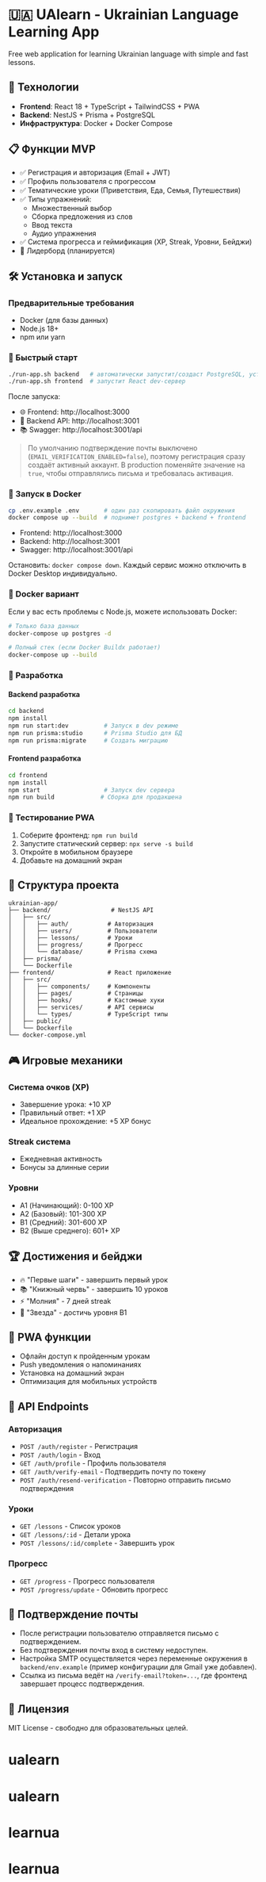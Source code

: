 # 🇺🇦 UAlearn - Ukrainian Language Learning App

Free web application for learning Ukrainian language with simple and fast lessons.

## 🚀 Технологии

- **Frontend**: React 18 + TypeScript + TailwindCSS + PWA
- **Backend**: NestJS + Prisma + PostgreSQL
- **Инфраструктура**: Docker + Docker Compose

## 📋 Функции MVP

- ✅ Регистрация и авторизация (Email + JWT)
- ✅ Профиль пользователя с прогрессом
- ✅ Тематические уроки (Приветствия, Еда, Семья, Путешествия)
- ✅ Типы упражнений:
  - Множественный выбор
  - Сборка предложения из слов
  - Ввод текста
  - Аудио упражнения
- ✅ Система прогресса и геймификация (XP, Streak, Уровни, Бейджи)
- 🔄 Лидерборд (планируется)

## 🛠 Установка и запуск

### Предварительные требования
- Docker (для базы данных)
- Node.js 18+ 
- npm или yarn

### 🚀 Быстрый старт

```bash
./run-app.sh backend   # автоматически запустит/создаст PostgreSQL, установит зависимости и стартует NestJS
./run-app.sh frontend  # запустит React dev-сервер
```

После запуска:
- 🌐 Frontend: http://localhost:3000  
- 🔧 Backend API: http://localhost:3001  
- 📚 Swagger: http://localhost:3001/api

> По умолчанию подтверждение почты выключено (`EMAIL_VERIFICATION_ENABLED=false`), поэтому регистрация сразу создаёт активный аккаунт. В production поменяйте значение на `true`, чтобы отправлялись письма и требовалась активация.

### 🐳 Запуск в Docker

```bash
cp .env.example .env       # один раз скопировать файл окружения
docker compose up --build  # поднимет postgres + backend + frontend
```

- Frontend: http://localhost:3000  
- Backend:  http://localhost:3001  
- Swagger:  http://localhost:3001/api  

Остановить: `docker compose down`. Каждый сервис можно отключить в Docker Desktop индивидуально.

### 🐳 Docker вариант

Если у вас есть проблемы с Node.js, можете использовать Docker:

```bash
# Только база данных
docker-compose up postgres -d

# Полный стек (если Docker Buildx работает)
docker-compose up --build
```

### 🔧 Разработка

#### Backend разработка
```bash
cd backend
npm install
npm run start:dev          # Запуск в dev режиме
npm run prisma:studio      # Prisma Studio для БД
npm run prisma:migrate     # Создать миграцию
```

#### Frontend разработка
```bash
cd frontend
npm install
npm start                  # Запуск dev сервера
npm run build             # Сборка для продакшена
```

### 📱 Тестирование PWA

1. Соберите фронтенд: `npm run build`
2. Запустите статический сервер: `npx serve -s build`
3. Откройте в мобильном браузере
4. Добавьте на домашний экран

## 📁 Структура проекта

```
ukrainian-app/
├── backend/                 # NestJS API
│   ├── src/
│   │   ├── auth/           # Авторизация
│   │   ├── users/          # Пользователи
│   │   ├── lessons/        # Уроки
│   │   ├── progress/       # Прогресс
│   │   └── database/       # Prisma схема
│   ├── prisma/
│   └── Dockerfile
├── frontend/               # React приложение
│   ├── src/
│   │   ├── components/     # Компоненты
│   │   ├── pages/          # Страницы
│   │   ├── hooks/          # Кастомные хуки
│   │   ├── services/       # API сервисы
│   │   └── types/          # TypeScript типы
│   ├── public/
│   └── Dockerfile
└── docker-compose.yml
```

## 🎮 Игровые механики

### Система очков (XP)
- Завершение урока: +10 XP
- Правильный ответ: +1 XP
- Идеальное прохождение: +5 XP бонус

### Streak система
- Ежедневная активность
- Бонусы за длинные серии

### Уровни
- A1 (Начинающий): 0-100 XP
- A2 (Базовый): 101-300 XP
- B1 (Средний): 301-600 XP
- B2 (Выше среднего): 601+ XP

## 🏆 Достижения и бейджи

- 🔥 "Первые шаги" - завершить первый урок
- 📚 "Книжный червь" - завершить 10 уроков
- ⚡ "Молния" - 7 дней streak
- 🌟 "Звезда" - достичь уровня B1

## 📱 PWA функции

- Офлайн доступ к пройденным урокам
- Push уведомления о напоминаниях
- Установка на домашний экран
- Оптимизация для мобильных устройств

## 🔧 API Endpoints

### Авторизация
- `POST /auth/register` - Регистрация
- `POST /auth/login` - Вход
- `GET /auth/profile` - Профиль пользователя
- `GET /auth/verify-email` - Подтвердить почту по токену
- `POST /auth/resend-verification` - Повторно отправить письмо подтверждения

### Уроки
- `GET /lessons` - Список уроков
- `GET /lessons/:id` - Детали урока
- `POST /lessons/:id/complete` - Завершить урок

### Прогресс
- `GET /progress` - Прогресс пользователя
- `POST /progress/update` - Обновить прогресс

## 📧 Подтверждение почты

- После регистрации пользователю отправляется письмо с подтверждением.
- Без подтверждения почты вход в систему недоступен.
- Настройка SMTP осуществляется через переменные окружения в `backend/env.example` (пример конфигурации для Gmail уже добавлен).
- Ссылка из письма ведёт на `/verify-email?token=...`, где фронтенд завершает процесс подтверждения.

## 📄 Лицензия

MIT License - свободно для образовательных целей.
# ualearn
# ualearn
# learnua
# learnua
